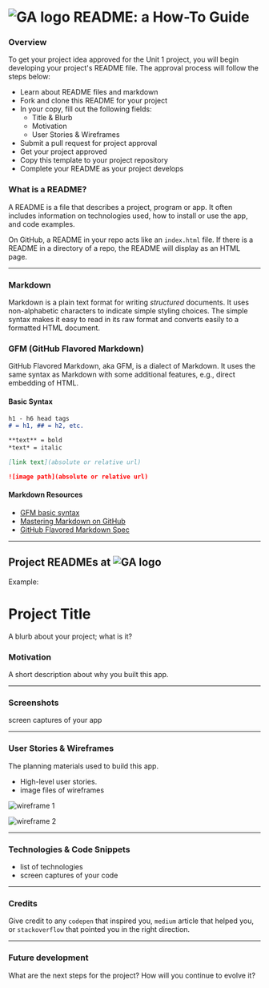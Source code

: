# ![GA logo](https://ga-dash.s3.amazonaws.com/production/assets/logo-9f88ae6c9c3871690e33280fcf557f33.png) README: a How-To Guide

### Overview

To get your project idea approved for the Unit 1 project, you will begin developing your project's README file. The approval process will follow the steps below:

* Learn about README files and markdown
* Fork and clone this README for your project
* In your copy, fill out the following fields:
  * Title & Blurb
  * Motivation
  * User Stories & Wireframes
* Submit a pull request for project approval
* Get your project approved
* Copy this template to your project repository
* Complete your README as your project develops


### What is a README?

A README is a file that describes a project, program or app. It often includes information on technologies used, how to install or use the app, and code examples.

On GitHub, a README in your repo acts like an `index.html` file. If there is a README in a directory of a repo, the README will display as an HTML page.

---
### Markdown

Markdown is a plain text format for writing *structured* documents. It uses non-alphabetic characters to indicate simple styling choices. The simple syntax makes it easy to read in its raw format and converts easily to a formatted HTML document.

### GFM (GitHub Flavored Markdown)

GitHub Flavored Markdown, aka GFM, is a dialect of Markdown. It uses  the same syntax as Markdown with some additional features, e.g., direct embedding of HTML.

#### Basic Syntax
```markdown
h1 - h6 head tags
# = h1, ## = h2, etc.

**text** = bold
*text* = italic

[link text](absolute or relative url)

![image path](absolute or relative url)

```

#### Markdown Resources

* [GFM basic syntax](https://docs.github.com/en/free-pro-team@latest/github/writing-on-github/basic-writing-and-formatting-syntax)
* [Mastering Markdown on GitHub](https://guides.github.com/features/mastering-markdown/)
* [GitHub Flavored Markdown Spec](https://github.github.com/gfm/)

---
## Project READMEs at ![GA logo](https://ga-dash.s3.amazonaws.com/production/assets/logo-9f88ae6c9c3871690e33280fcf557f33.png)

Example:

# Project Title
A blurb about your project; what is it?

### Motivation
A short description about why you built this app.

---
### Screenshots
screen captures of your app

---
### User Stories & Wireframes
The planning materials used to build this app.
* High-level user stories.
* image files of wireframes

![wireframe 1](./assets/wirefram3.jpg)

![wireframe 2](./assets/wireframe-example-1.png)

---
### Technologies & Code Snippets
* list of technologies
* screen captures of your code

---
### Credits
Give credit to any `codepen` that inspired you, `medium` article that helped you, or `stackoverflow` that pointed you in the right direction.

---

### Future development
What are the next steps for the project? How will you continue to evolve it?
